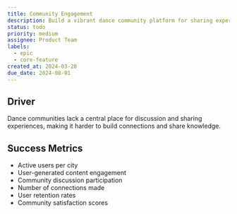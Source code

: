 ```yaml
---
title: Community Engagement
description: Build a vibrant dance community platform for sharing experiences and knowledge
status: todo
priority: medium
assignee: Product Team
labels:
  - epic
  - core-feature
created_at: 2024-03-20
due_date: 2024-08-01
---
```


## Driver

Dance communities lack a central place for discussion and sharing experiences, making it harder to build connections and share knowledge.

## Success Metrics

- Active users per city
- User-generated content engagement
- Community discussion participation
- Number of connections made
- User retention rates
- Community satisfaction scores
